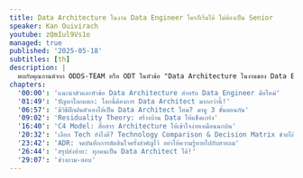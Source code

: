 ```yaml
---
title: Data Architecture ในงาน Data Engineer ใครก็เริ่มได้ ไม่ต้องเป็น Senior
speaker: Kan Ouivirach
youtube: zQmIul9Vs1o
managed: true
published: '2025-05-18'
subtitles: [th]
description: |
  พบกับคุณกานต์จาก ODDS-TEAM หรือ ODT ในหัวข้อ "Data Architecture ในงานของ Data Engineer" ไม่ว่าคุณจะเป็น data engineer มือใหม่หรือรุ่นพี่ เซสชั่นนี้จะพาคุณไปสำรวจปัญหาและความท้าทายในการออกแบบ data architecture พร้อมเจาะลึกแนวคิดและเทคนิคที่สามารถนำไปประยุกต์ใช้ได้จริง โดยคุณกานต์จะแชร์ประสบการณ์และวิธีการทำงาน เช่น Residuality Theory, C4 model และ ADR เพื่อช่วยให้คุณเข้าใจและออกแบบ data architecture ได้อย่างมีประสิทธิภาพมากขึ้น มาร่วมเรียนรู้และพัฒนาทักษะ data architecture ไปพร้อมๆ กัน
chapters:
  '00:00': 'แนะนำตัวและหัวข้อ Data Architecture สำหรับ Data Engineer มือใหม่'
  '01:49': 'ปัญหาโลกแตก: โลกนี้ต้องการ Data Architect มากกว่านี้!'
  '06:57': 'มีวิธีฝึกฝนตัวเองให้เป็น Data Architect ไหม? มาดู 3 ขั้นตอนกัน'
  '09:02': 'Residuality Theory: สร้างบ้าน Data ให้แข็งแกร่ง'
  '16:40': 'C4 Model: สื่อสาร Architecture ให้เข้าใจง่ายเหมือนนกบิน'
  '20:32': 'เลือก Tech ยังไงดี? Technology Comparison & Decision Matrix ช่วยได้'
  '23:42': 'ADR: จดบันทึกการตัดสินใจครั้งสำคัญไว้ อย่าให้ความรู้หายไปกับสายลม'
  '26:44': 'สรุปส่งท้าย: ทุกคนเป็น Data Architect ได้!'
  '29:07': 'ช่วงถาม-ตอบ'
---
```

